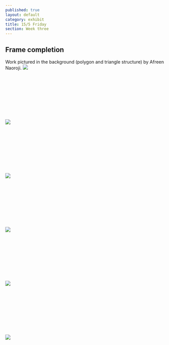 ```yaml
---
published: true
layout: default
category: exhibit
title: 15/5 Friday
section: Week three
---
```


## Frame completion

Work pictured in the background (polygon and triangle structure) by Afreen Naoroji.
<img src="https://i.imgur.com/vmWtIp0l.jpg">
<br><br>
<br><br>
<br><br>
<br><br>
<br><br>
<img src="https://i.imgur.com/aQSxR1Zl.jpg">
<br><br>
<br><br>
<br><br>
<br><br>
<br><br>
<img src="https://i.imgur.com/7gUcabwl.jpg">
<br><br>
<br><br>
<br><br>
<br><br>
<br><br>
<img src="https://i.imgur.com/C6i0QOpl.jpg">
<br><br>
<br><br>
<br><br>
<br><br>
<br><br>
<img src="https://i.imgur.com/LahB8Mhl.jpg">
<br><br>
<br><br>
<br><br>
<br><br>
<br><br>
<img src="https://i.imgur.com/06kUonhl.jpg">

